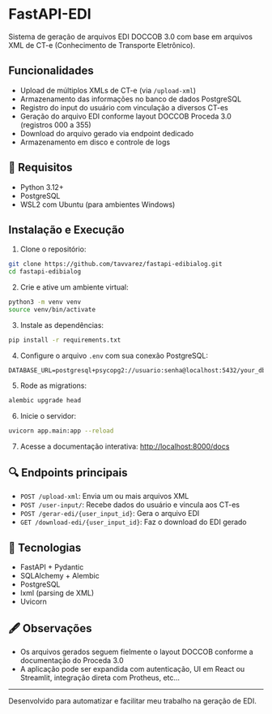 # FastAPI-EDI

Sistema de geração de arquivos EDI DOCCOB 3.0 com base em arquivos XML de CT-e (Conhecimento de Transporte Eletrônico).

## Funcionalidades

* Upload de múltiplos XMLs de CT-e (via `/upload-xml`)
* Armazenamento das informações no banco de dados PostgreSQL
* Registro do input do usuário com vinculação a diversos CT-es
* Geração do arquivo EDI conforme layout DOCCOB Proceda 3.0 (registros 000 a 355)
* Download do arquivo gerado via endpoint dedicado
* Armazenamento em disco e controle de logs

## 📂 Requisitos

* Python 3.12+
* PostgreSQL
* WSL2 com Ubuntu (para ambientes Windows)

## Instalação e Execução

1. Clone o repositório:

```bash
git clone https://github.com/tavvarez/fastapi-edibialog.git
cd fastapi-edibialog
```

2. Crie e ative um ambiente virtual:

```bash
python3 -m venv venv
source venv/bin/activate
```

3. Instale as dependências:

```bash
pip install -r requirements.txt
```

4. Configure o arquivo `.env` com sua conexão PostgreSQL:

```env
DATABASE_URL=postgresql+psycopg2://usuario:senha@localhost:5432/your_db
```

5. Rode as migrations:

```bash
alembic upgrade head
```

6. Inicie o servidor:

```bash
uvicorn app.main:app --reload
```

7. Acesse a documentação interativa:
   [http://localhost:8000/docs](http://localhost:8000/docs)

## 🔍 Endpoints principais

* `POST /upload-xml`: Envia um ou mais arquivos XML
* `POST /user-input/`: Recebe dados do usuário e vincula aos CT-es
* `POST /gerar-edi/{user_input_id}`: Gera o arquivo EDI
* `GET /download-edi/{user_input_id}`: Faz o download do EDI gerado

## 🔧 Tecnologias

* FastAPI + Pydantic
* SQLAlchemy + Alembic
* PostgreSQL
* lxml (parsing de XML)
* Uvicorn

## 🖋️ Observações

* Os arquivos gerados seguem fielmente o layout DOCCOB conforme a documentação do Proceda 3.0
* A aplicação pode ser expandida com autenticação, UI em React ou Streamlit, integração direta com Protheus, etc...

---

Desenvolvido para automatizar e facilitar meu trabalho na geração de EDI.
